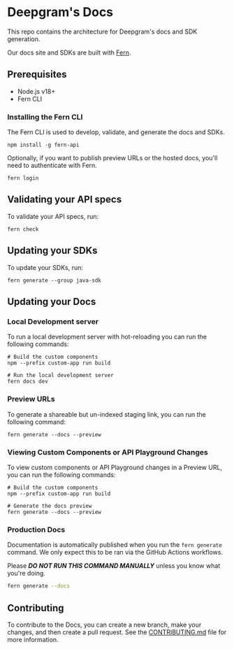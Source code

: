 # Deepgram's Docs

This repo contains the architecture for Deepgram's docs and SDK generation.

Our docs site and SDKs are built with [Fern](http://buildwithfern.com).

## Prerequisites

- Node.js v18+
- Fern CLI

### Installing the Fern CLI

The Fern CLI is used to develop, validate, and generate the docs and SDKs.

```shell
npm install -g fern-api
```

Optionally, if you want to publish preview URLs or the hosted docs, you'll need to authenticate with Fern.

```shell
fern login
```

## Validating your API specs

To validate your API specs, run:

```shell
fern check
```

## Updating your SDKs

To update your SDKs, run:

```shell
fern generate --group java-sdk
```

## Updating your Docs

### Local Development server

To run a local development server with hot-reloading you can run the following commands:

```shell
# Build the custom components
npm --prefix custom-app run build

# Run the local development server
fern docs dev
```

### Preview URLs

To generate a shareable but un-indexed staging link, you can run the following command:

```shell
fern generate --docs --preview
```

### Viewing Custom Components or API Playground Changes

To view custom components or API Playground changes in a Preview URL, you can run the following commands:

```shell
# Build the custom components
npm --prefix custom-app run build

# Generate the docs preview
fern generate --docs --preview
```

### Production Docs

Documentation is automatically published when you run the `fern generate` command. We only expect this to be ran via the GitHub Actions workflows. 

Please ***DO NOT RUN THIS COMMAND MANUALLY*** unless you know what you're doing.

```sh
fern generate --docs
```

## Contributing

To contribute to the Docs, you can create a new branch, make your changes, and then create a pull request. See the [CONTRIBUTING.md](CONTRIBUTING.md) file for more information.
